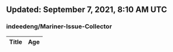 ## Updated: September 7, 2021, 8:10 AM UTC


### indeedeng/Mariner-Issue-Collector
|**Title**|**Age**|
|:----|:----|